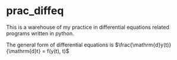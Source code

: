 # prac_diffeq
This is a warehouse of my practice in differential equations related programs written in python.

The general form of differential equations is $\frac{\mathrm{d}y(t)}{\mathrm{d}t} = f(y(t), t)$
